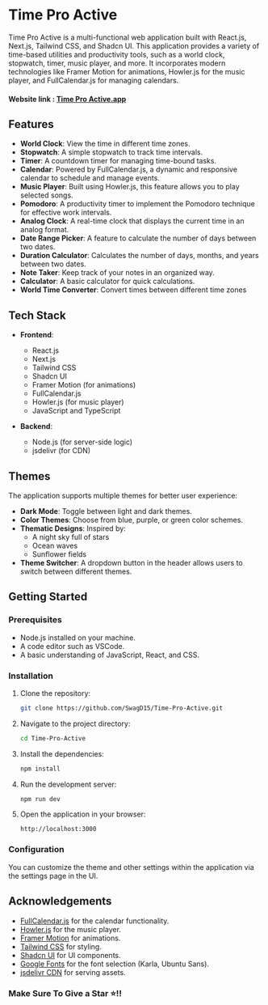 # Time Pro Active

Time Pro Active is a multi-functional web application built with React.js, Next.js, Tailwind CSS, and Shadcn UI. This application provides a variety of time-based utilities and productivity tools, such as a world clock, stopwatch, timer, music player, and more. It incorporates modern technologies like Framer Motion for animations, Howler.js for the music player, and FullCalendar.js for managing calendars.

#### Website link :  [Time Pro Active.app](https://time-pro-active.vercel.app/)

## Features

- **World Clock**: View the time in different time zones.
- **Stopwatch**: A simple stopwatch to track time intervals.
- **Timer**: A countdown timer for managing time-bound tasks.
- **Calendar**: Powered by FullCalendar.js, a dynamic and responsive calendar to schedule and manage events.
- **Music Player**: Built using Howler.js, this feature allows you to play selected songs.
- **Pomodoro**: A productivity timer to implement the Pomodoro technique for effective work intervals.
- **Analog Clock**: A real-time clock that displays the current time in an analog format.
- **Date Range Picker**: A feature to calculate the number of days between two dates.
- **Duration Calculator**: Calculates the number of days, months, and years between two dates.
- **Note Taker**: Keep track of your notes in an organized way.
- **Calculator**: A basic calculator for quick calculations.
- **World Time Converter**: Convert times between different time zones

## Tech Stack

- **Frontend**:  
  - React.js  
  - Next.js  
  - Tailwind CSS  
  - Shadcn UI  
  - Framer Motion (for animations)  
  - FullCalendar.js  
  - Howler.js (for music player)  
  - JavaScript and TypeScript  

- **Backend**:  
  - Node.js (for server-side logic)  
  - jsdelivr (for CDN)

## Themes

The application supports multiple themes for better user experience:

- **Dark Mode**: Toggle between light and dark themes.
- **Color Themes**: Choose from blue, purple, or green color schemes.
- **Thematic Designs**: Inspired by:
  - A night sky full of stars
  - Ocean waves
  - Sunflower fields
- **Theme Switcher**: A dropdown button in the header allows users to switch between different themes.

## Getting Started

### Prerequisites

- Node.js installed on your machine.
- A code editor such as VSCode.
- A basic understanding of JavaScript, React, and CSS.

### Installation

1. Clone the repository:
   ```bash
   git clone https://github.com/SwagD15/Time-Pro-Active.git
   ```

2. Navigate to the project directory:
   ```bash
   cd Time-Pro-Active
   ```

3. Install the dependencies:
   ```bash
   npm install
   ```

4. Run the development server:
   ```bash
   npm run dev
   ```

5. Open the application in your browser:
   ```
   http://localhost:3000
   ```

### Configuration

You can customize the theme and other settings within the application via the settings page in the UI.


## Acknowledgements

- [FullCalendar.js](https://fullcalendar.io/) for the calendar functionality.
- [Howler.js](https://howlerjs.com/) for the music player.
- [Framer Motion](https://www.framer.com/motion/) for animations.
- [Tailwind CSS](https://tailwindcss.com/) for styling.
- [Shadcn UI](https://shadcn.dev/) for UI components.
- [Google Fonts](https://fonts.google.com/) for the font selection (Karla, Ubuntu Sans).
- [jsdelivr CDN](https://www.jsdelivr.com/) for serving assets.


### Make Sure To Give a Star ⭐!!
